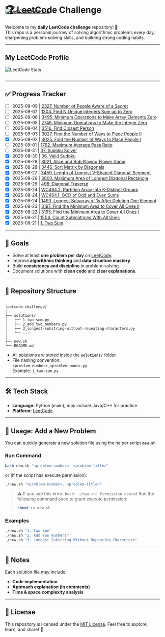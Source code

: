 # 🏆 LeetCode Challenge

Welcome to my **daily LeetCode challenge** repository! 🚀  
This repo is a personal journey of solving algorithmic problems every day, sharpening problem-solving skills, and building strong coding habits.

---

## My LeetCode Profile

![LeetCode Stats](https://leetcard.jacoblin.cool/vanquy24?width=500&theme=light&ext=heatmap&font=Inter&border=0&radius=5&hide=ranking)

<a href="https://leetcode.com/vanquy24" target="_blank">
  <img src="https://leetcard.jacoblin.cool/vanquy24?width=500&theme=light&ext=contest&font=Inter&border=0&radius=5&hide=ranking" alt="LeetCode Heatmap" style="margin-top:-220px;">
</a>

---

## ✅ Progress Tracker
- [ ] 2025-09-09 | [2327. Number of People Aware of a Secret](solutions/2327_number-of-people-aware-of-a-secret.py)
- [ ] 2025-09-07 | [1304. Find N Unique Integers Sum up to Zero](solutions/1304_find-n-unique-integers-sum-up-to-zero.py)
- [ ] 2025-09-06 | [3495. Minimum Operations to Make Array Elements Zero](solutions/3495_minimum-operations-to-make-array-elements-zero.py)
- [ ] 2025-09-05 | [2749. Minimum Operations to Make the Integer Zero](solutions/2749_minimum-operations-to-make-the-integer-zero.py)
- [ ] 2025-09-04 | [3516. Find Closest Person](solutions/3516_find-closest-person.py)
- [ ] 2025-09-03 | [3027. Find the Number of Ways to Place People II](solutions/3027_find-the-number-of-ways-to-place-people-ii.py)
- [x] 2025-09-02 | [3025. Find the Number of Ways to Place People I](solutions/3025_find-the-number-of-ways-to-place-people-i.py)
- [ ] 2025-09-01 | [1792. Maximum Average Pass Ratio](solutions/1792_maximum-average-pass-ratio.py)
- [ ] 2025-08-31 | [37. Sudoku Solver](solutions/37_sudoku-solver.py)
- [x] 2025-08-30 | [36. Valid Sudoku](solutions/36_valid-sudoku.py)
- [x] 2025-08-29 | [3021. Alice and Bob Playing Flower Game](solutions/3021_alice-and-bob-playing-flower-game.py)
- [x] 2025-08-28 | [3446. Sort Matrix by Diagonals](solutions/3446_sort-matrix-by-diagonals.py)
- [x] 2025-08-27 | [3459. Length of Longest V-Shaped Diagonal Segment](solutions/3459_length-of-longest-v-shaped-diagonal-segment.py)
- [x] 2025-08-26 | [3000. Maximum Area of Longest Diagonal Rectangle](solutions/3000_maximum-area-of-longest-diagonal-rectangle.py)
- [x] 2025-08-25 | [498. Diagonal Traverse](solutions/498_diagonal-traverse.py)
- [x] 2025-08-24 | [WC464.2. Partition Array Into K-Distinct Groups](solutions/wc464_2_partition-array-into-k-distinct-groups.py)
- [x] 2025-08-24 | [WC464.1. GCD of Odd and Even Sums](solutions/wc464_1_gcd-of-odd-and-even-sums.py)
- [x] 2025-08-24 | [1493. Longest Subarray of 1s After Deleting One Element](solutions/1493_longest-subarray-of-1s-after-deleting-one-element.py)
- [x] 2025-08-23 | [3197. Find the Minimum Area to Cover All Ones II](solutions/3197_find-the-minimum-area-to-cover-all-ones-ii.py)
- [x] 2025-08-22 | [3195. Find the Minimum Area to Cover All Ones I](solutions/3195_find-the-minimum-area-to-cover-all-ones-i.py)
- [x] 2025-08-21 | [1504. Count Submatrices With All Ones](solutions/1504_count-submatrices-with-all-ones.py)
- [x] 2025-08-21 | [1. Two Sum](solutions/1_two-sum.py)

---

## 📌 Goals

- Solve at least **one problem per day** on [LeetCode](https://leetcode.com/).
- Improve **algorithmic thinking** and **data structure mastery**.
- Build **consistency and discipline** in problem-solving.
- Document solutions with **clean code** and **clear explanations**.

---

## 📂 Repository Structure

```

leetcode-challenge/
│
├── solutions/
│   ├── 1_two-sum.py
│   ├── 2_add_two_numbers.py
│   ├── 3_longest-substring-without-repeating-characters.py
│   └── ...
│
├── new.sh
└── README.md

```

- All solutions are stored inside the **`solutions/`** folder.
- File naming convention:  
   `<problem-number>_<problem-name>.py`  
   Example: `1_two-sum.py`

---

## 🛠️ Tech Stack

- **Language:** Python (main), may include Java/C++ for practice.
- **Platform:** [LeetCode](https://leetcode.com/)

---

## 🚀 Usage: Add a New Problem

You can quickly generate a new solution file using the helper script **`new.sh`**.

### Run Command

```bash
bash new.sh "<problem-number>. <problem-title>"
```

or (if the script has execute permission):

```bash
./new.sh "<problem-number>. <problem-title>"
```

> ⚠️ If you see this error: `bash: ./new.sh: Permission denied`
> Run the following command once to grant execute permission:
>
> ```bash
> chmod +x new.sh
> ```

### Examples

```bash
./new.sh "1. Two Sum"
./new.sh "2. Add Two Numbers"
./new.sh "3. Longest Substring Without Repeating Characters"
```

---

## 📖 Notes

Each solution file may include:

- **Code implementation**
- **Approach explanation (in comments)**
- **Time & space complexity analysis**

---

## 📜 License

This repository is licensed under the [MIT License](./LICENSE).
Feel free to explore, learn, and share! 🙌
